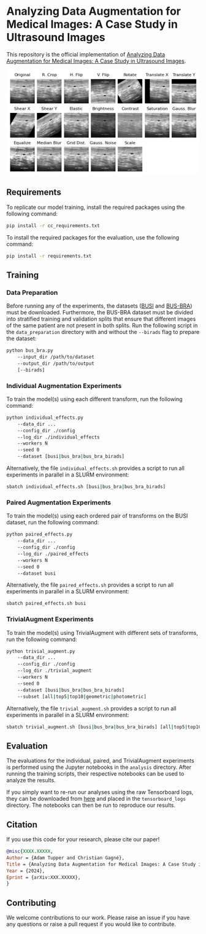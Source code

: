 # Analyzing Data Augmentation for Medical Images: A Case Study in Ultrasound Images

This repository is the official implementation of [Analyzing Data Augmentation for Medical Images: A Case Study in Ultrasound Images](https://arxiv.org/abs/XXXX.12345).

<p align="center">
  <img src="results/augmentations.png">
</p>

## Requirements

To replicate our model training, install the required packages using the following command:

```bash
pip install -r cc_requirements.txt
```

To install the required packages for the evaluation, use the following command:

```bash
pip install -r requirements.txt
```

## Training

### Data Preparation

Before running any of the experiments, the datasets ([BUSI](https://scholar.cu.edu.eg/?q=afahmy/pages/dataset) and [BUS-BRA](https://zenodo.org/records/8231412)) must be downloaded. Furthermore, the BUS-BRA dataset must be divided into stratified training and validation splits that ensure that different images of the same patient are not present in both splits. Run the following script in the `data_preparation` directory with and without the `--birads` flag to prepare the dataset:

```bash
python bus_bra.py
    --input_dir /path/to/dataset
    --output_dir /path/to/output
    [--birads]
```

### Individual Augmentation Experiments

To train the model(s) using each different transform, run the following command:

```bash
python individual_effects.py 
    --data_dir ...
    --config_dir ./config
    --log_dir ./individual_effects
    --workers N
    --seed 0 
    --dataset [busi|bus_bra|bus_bra_birads]
```

Alternatively, the file `individual_effects.sh` provides a script to run all experiments in parallel in a SLURM environment:

```bash
sbatch individual_effects.sh [busi|bus_bra|bus_bra_birads]
```

### Paired Augmentation Experiments

To train the model(s) using each ordered pair of transforms on the BUSI dataset, run the following command:

```bash
python paired_effects.py
    --data_dir ...
    --config_dir ./config
    --log_dir ./paired_effects
    --workers N
    --seed 0
    --dataset busi
```

Alternatively, the file `paired_effects.sh` provides a script to run all experiments in parallel in a SLURM environment:

```bash
sbatch paired_effects.sh busi
```

### TrivialAugment Experiments

To train the model(s) using TrivialAugment with different sets of transforms, run the following command:

```bash
python trivial_augment.py
    --data_dir ...
    --config_dir ./config
    --log_dir ./trivial_augment
    --workers N
    --seed 0 
    --dataset [busi|bus_bra|bus_bra_birads]
    --subset [all|top5|top10|geometric|photometric]
```

Alternatively, the file `trivial_augment.sh` provides a script to run all experiments in parallel in a SLURM environment:

```bash
sbatch trivial_augment.sh [busi|bus_bra|bus_bra_birads] [all|top5|top10|geometric|photometric]
```

## Evaluation

The evaluations for the individual, paired, and TrivialAugment experiments is performed using the Jupyter notebooks in the `analysis` directory. After running the training scripts, their respective notebooks can be used to analyze the results.

If you simply want to re-run our analyses using the raw Tensorboard logs, they can be downloaded from [here](https://drive.google.com/file/d/15Qtn4JGGCYX6p5UgIXl6gat3eC3bVhA_/view?usp=sharing) and placed in the `tensorboard_logs` directory. The notebooks can then be run to reproduce our results.

## Citation

If you use this code for your research, please cite our paper!

```bibtex
@misc{XXXX.XXXXX,
Author = {Adam Tupper and Christian Gagné},
Title = {Analyzing Data Augmentation for Medical Images: A Case Study in Ultrasound Images},
Year = {2024},
Eprint = {arXiv:XXX.XXXXX},
}
```


## Contributing

We welcome contributions to our work. Please raise an issue if you have any questions or raise a pull request if you would like to contribute.